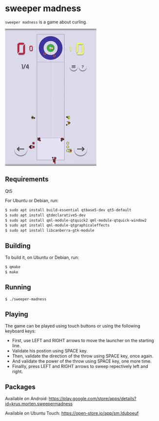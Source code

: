 # sweeper madness

`sweeper madness` is a game about curling.

![screenshot](/sweeper-madness.gif)

## Requirements

Qt5

For Ubuntu or Debian, run:

```bash
$ sudo apt install build-essential qtbase5-dev qt5-default
$ sudo apt install qtdeclarative5-dev
$ sudo apt install qml-module-qtquick2 qml-module-qtquick-window2
$ sudo apt install qml-module-qtgraphicaleffects
$ sudo apt install libcanberra-gtk-module 
```

## Building

To build it, on Ubuntu or Debian, run:

```bash
$ qmake
$ make
```

## Running

```bash
$ ./sweeper-madness
```

## Playing

The game can be played using touch buttons or using the following keyboard keys:

- First, use LEFT and RIGHT arrows to move the launcher on the starting line.
- Validate his postion using SPACE key.
- Then, validate the direction of the throw using SPACE key, once again.
- And validate the power of the throw using SPACE key, one more time.
- Finallly, press LEFT and RIGHT arrows to sweep repectively left and right.

## Packages

Available on Android:
https://play.google.com/store/apps/details?id=krus.morten.sweepermadness

Available on Ubuntu Touch:
https://open-store.io/app/sm.lduboeuf
